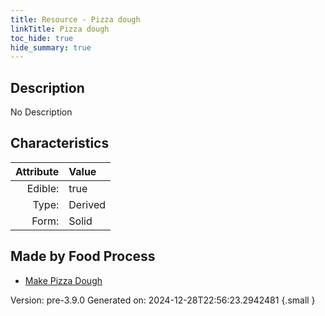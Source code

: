 ```yaml
---
title: Resource - Pizza dough
linkTitle: Pizza dough
toc_hide: true
hide_summary: true
---
```


## Description
No Description

## Characteristics

| Attribute      | Value |
|--------:|:------|
|Edible:|true|
|Type:|Derived|
|Form:|Solid|
 



## Made by Food Process

- [Make Pizza Dough](/docs/definitions/food/make-pizza-dough)

    

Version: pre-3.9.0 Generated on: 2024-12-28T22:56:23.2942481
{.small }

